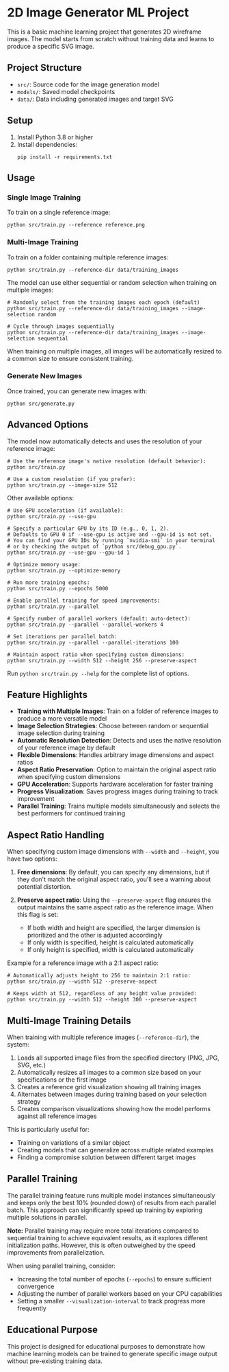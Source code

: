 # 2D Image Generator ML Project

This is a basic machine learning project that generates 2D wireframe images. The model starts from scratch without training data and learns to produce a specific SVG image.

## Project Structure

- `src/`: Source code for the image generation model
- `models/`: Saved model checkpoints 
- `data/`: Data including generated images and target SVG

## Setup

1. Install Python 3.8 or higher
2. Install dependencies:
   ```
   pip install -r requirements.txt
   ```

## Usage

### Single Image Training
To train on a single reference image:
```
python src/train.py --reference reference.png
```

### Multi-Image Training
To train on a folder containing multiple reference images:
```
python src/train.py --reference-dir data/training_images
```

The model can use either sequential or random selection when training on multiple images:
```
# Randomly select from the training images each epoch (default)
python src/train.py --reference-dir data/training_images --image-selection random

# Cycle through images sequentially
python src/train.py --reference-dir data/training_images --image-selection sequential
```

When training on multiple images, all images will be automatically resized to a common size to ensure consistent training.

### Generate New Images
Once trained, you can generate new images with:
```
python src/generate.py
```

## Advanced Options

The model now automatically detects and uses the resolution of your reference image:

```
# Use the reference image's native resolution (default behavior):
python src/train.py

# Use a custom resolution (if you prefer):
python src/train.py --image-size 512
```

Other available options:

```
# Use GPU acceleration (if available):
python src/train.py --use-gpu

# Specify a particular GPU by its ID (e.g., 0, 1, 2).
# Defaults to GPU 0 if --use-gpu is active and --gpu-id is not set.
# You can find your GPU IDs by running `nvidia-smi` in your terminal
# or by checking the output of `python src/debug_gpu.py`.
python src/train.py --use-gpu --gpu-id 1

# Optimize memory usage:
python src/train.py --optimize-memory

# Run more training epochs:
python src/train.py --epochs 5000

# Enable parallel training for speed improvements:
python src/train.py --parallel

# Specify number of parallel workers (default: auto-detect):
python src/train.py --parallel --parallel-workers 4

# Set iterations per parallel batch:
python src/train.py --parallel --parallel-iterations 100

# Maintain aspect ratio when specifying custom dimensions:
python src/train.py --width 512 --height 256 --preserve-aspect
```

Run `python src/train.py --help` for the complete list of options.

## Feature Highlights

- **Training with Multiple Images**: Train on a folder of reference images to produce a more versatile model
- **Image Selection Strategies**: Choose between random or sequential image selection during training
- **Automatic Resolution Detection**: Detects and uses the native resolution of your reference image by default
- **Flexible Dimensions**: Handles arbitrary image dimensions and aspect ratios
- **Aspect Ratio Preservation**: Option to maintain the original aspect ratio when specifying custom dimensions
- **GPU Acceleration**: Supports hardware acceleration for faster training
- **Progress Visualization**: Saves progress images during training to track improvement
- **Parallel Training**: Trains multiple models simultaneously and selects the best performers for continued training

## Aspect Ratio Handling

When specifying custom image dimensions with `--width` and `--height`, you have two options:

1. **Free dimensions**: By default, you can specify any dimensions, but if they don't match the original aspect ratio, you'll see a warning about potential distortion.

2. **Preserve aspect ratio**: Using the `--preserve-aspect` flag ensures the output maintains the same aspect ratio as the reference image. When this flag is set:
   - If both width and height are specified, the larger dimension is prioritized and the other is adjusted accordingly
   - If only width is specified, height is calculated automatically
   - If only height is specified, width is calculated automatically

Example for a reference image with a 2:1 aspect ratio:
```
# Automatically adjusts height to 256 to maintain 2:1 ratio:
python src/train.py --width 512 --preserve-aspect

# Keeps width at 512, regardless of any height value provided:
python src/train.py --width 512 --height 300 --preserve-aspect
```

## Multi-Image Training Details

When training with multiple reference images (`--reference-dir`), the system:

1. Loads all supported image files from the specified directory (PNG, JPG, SVG, etc.)
2. Automatically resizes all images to a common size based on your specifications or the first image
3. Creates a reference grid visualization showing all training images
4. Alternates between images during training based on your selection strategy
5. Creates comparison visualizations showing how the model performs against all reference images

This is particularly useful for:
- Training on variations of a similar object
- Creating models that can generalize across multiple related examples
- Finding a compromise solution between different target images

## Parallel Training

The parallel training feature runs multiple model instances simultaneously and keeps only the best 10% (rounded down) of results from each parallel batch. This approach can significantly speed up training by exploring multiple solutions in parallel.

**Note:** Parallel training may require more total iterations compared to sequential training to achieve equivalent results, as it explores different initialization paths. However, this is often outweighed by the speed improvements from parallelization.

When using parallel training, consider:
- Increasing the total number of epochs (`--epochs`) to ensure sufficient convergence
- Adjusting the number of parallel workers based on your CPU capabilities
- Setting a smaller `--visualization-interval` to track progress more frequently

## Educational Purpose

This project is designed for educational purposes to demonstrate how machine learning models can be trained to generate specific image output without pre-existing training data.